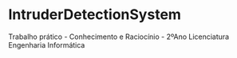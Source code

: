 # IntruderDetectionSystem
Trabalho prático - Conhecimento e Raciocínio  - 2ºAno Licenciatura Engenharia Informática 

